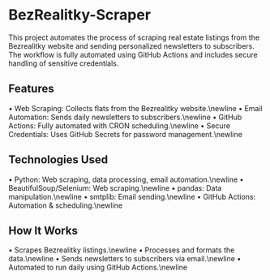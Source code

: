 # BezRealitky-Scraper

This project automates the process of scraping real estate listings from the Bezrealitky website and sending personalized newsletters to subscribers. The workflow is fully automated using GitHub Actions and includes secure handling of sensitive credentials.

## Features
• Web Scraping: Collects flats from the Bezrealitky website.\newline
• Email Automation: Sends daily newsletters to subscribers.\newline
• GitHub Actions: Fully automated with CRON scheduling.\newline
• Secure Credentials: Uses GitHub Secrets for password management.\newline
## Technologies Used
• Python: Web scraping, data processing, email automation.\newline
• BeautifulSoup/Selenium: Web scraping.\newline
• pandas: Data manipulation.\newline
• smtplib: Email sending.\newline
• GitHub Actions: Automation & scheduling.\newline
## How It Works
• Scrapes Bezrealitky listings.\newline
• Processes and formats the data.\newline
• Sends newsletters to subscribers via email.\newline
• Automated to run daily using GitHub Actions.\newline
